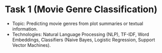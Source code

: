 # Task 1 (Movie Genre Classification)
- Topic: Predicting movie genres from plot summaries or textual information.
- Technologies: Natural Language Processing (NLP), TF-IDF, Word Embeddings, Classifiers (Naive Bayes, Logistic Regression, Support Vector Machines).
